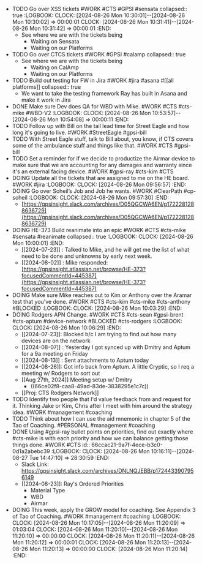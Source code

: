 - TODO Go over XSS tickets #WORK #CTS #GPSI #sensata
  collapsed:: true
  :LOGBOOK:
  CLOCK: [2024-08-26 Mon 10:30:01]--[2024-08-26 Mon 10:30:02] =>  00:00:01
  CLOCK: [2024-08-26 Mon 10:31:41]--[2024-08-26 Mon 10:31:42] =>  00:00:01
  :END:
	- See where we are with the tickets being
		- Waiting on Sensata
		- Waiting on our Platforms
- TODO Go over CTCS tickets #WORK #GPSI #calamp
  collapsed:: true
	- See where we are with the tickets being
		- Waiting on CalAmp
		- Waiting on our Platforms
- TODO Build out testing for FW in Jira #WORK #jira #asana #[[all platforms]]
  collapsed:: true
	- We want to take the testing framework Ray has built in Asana and make it work in Jira
- DONE Make sure Dev does QA for WBD with Mike. #WORK #CTS #cts-mike #WBD-V2
  :LOGBOOK:
  CLOCK: [2024-08-26 Mon 10:53:57]--[2024-08-26 Mon 10:54:08] =>  00:00:11
  :END:
- TODO Follow up with Bill on the tail lead time for Street Eagle and how long it's going to live. #WORK #StreetEagle #gpsi-bill
- TODO With Street Eagle stuff, talk to Bill about, you know, if CTS covers some of the ambulance stuff and things like that. #WORK #CTS #gpsi-bill
- TODO Set a reminder for if we decide to productize the Airmar device to make sure that we are accounting for any damages and warranty since it's an external facing device. #WORK #gpsi-ray #cts-kim #CTS
- DOING Update all the tickets that are assigned to me on the HE board. #WORK #jira
  :LOGBOOK:
  CLOCK: [2024-08-26 Mon 09:56:57]
  :END:
- DOING Go over Soheil’s Job and Job he wants. #WORK #ClearPath #cp-soheil
  :LOGBOOK:
  CLOCK: [2024-08-26 Mon 09:57:30]
  :END:
	- [https://gpsinsight.slack.com/archives/D05QGCWA6EN/p1722281288636729](https://gpsinsight.slack.com/archives/D05QGCWA6EN/p1722281288636729)
- DOING HE-373 Build reanimate into an epic #WORK #CTS #cts-mike #sensata #reanimate
  collapsed:: true
  :LOGBOOK:
  CLOCK: [2024-08-26 Mon 10:00:01]
  :END:
	- [[2024-07-23]] : Talked to Mike, and he will get me the list of what need to be done and unknowns by early next week.
	- [[2024-08-02]] : Mike responded: [https://gpsinsight.atlassian.net/browse/HE-373?focusedCommentId=445387](https://gpsinsight.atlassian.net/browse/HE-373?focusedCommentId=445387)
- DOING Make sure Mike reaches out to Kim or Anthony over the Aramar test that you've done. #WORK #CTS #cts-kim #cts-mike #cts-anthony #BLOCKED
  :LOGBOOK:
  CLOCK: [2024-08-26 Mon 10:03:29]
  :END:
- DOING Rodgers APN Change. #WORK #CTS #cts-sean #gpsi-brent #cts-aptum #device-network #BLOCKED #cts-rodgers
  :LOGBOOK:
  CLOCK: [2024-08-26 Mon 10:06:29]
  :END:
	- [[2024-07-23]]: Blocked b/c I am trying to find out how many devices are on the network
	- [[2024-08-07]] : Yesterday I got synced up with Dmitry and Aptum for a 9a meeting on Friday
	- [[2024-08-13]] : Sent attachments to Aptum today
	- [[2024-08-26]]: Got info back from Aptum. A little Cryptic, so I req a meeting w/ Rodgers to sort out
	- [[Aug 27th, 2024]] Meeting setup w/ Dmitry
		- ((66ce02f8-caa8-49ad-83de-3838295e1c7c))
	- [[Proj: CTS Rodgers Network]]
- TODO Identify two people that I'd value feedback from and request for it. Thinking Jake or Kim, Chris after I meet with him around the strategy idea. #WORK #management #coaching
- TODO Think about how I can use the aid mnemonic in chapter 5 of the Tao of Coaching. #PERSONAL #management #coaching
- DONE Using #gpsi-ray bullet points on priorities, find out exactly where #cts-mike is with each priority and how we can balance getting those things done. #WORK #CTS
  id:: 66ccac21-9a7f-4ece-b3c0-0d1a2abebc39
  :LOGBOOK:
  CLOCK: [2024-08-26 Mon 10:16:11]--[2024-08-27 Tue 14:47:10] =>  28:30:59
  :END:
	- Slack Link: https://gpsinsight.slack.com/archives/DNLNQJEBB/p1724433907956149
	- [[2024-08-23]]: Ray's Ordered Priorities
		- Material Type
		- WBD
		- Airmar
- DOING This week, apply the GROW model for coaching. See Appendix 3 of Tao of Coaching. #WORK #management #coaching
  :LOGBOOK:
  CLOCK: [2024-08-26 Mon 10:17:05]--[2024-08-26 Mon 11:20:09] =>  01:03:04
  CLOCK: [2024-08-26 Mon 11:20:10]--[2024-08-26 Mon 11:20:10] =>  00:00:00
  CLOCK: [2024-08-26 Mon 11:20:11]--[2024-08-26 Mon 11:20:12] =>  00:00:01
  CLOCK: [2024-08-26 Mon 11:20:13]--[2024-08-26 Mon 11:20:13] =>  00:00:00
  CLOCK: [2024-08-26 Mon 11:20:14]
  :END: